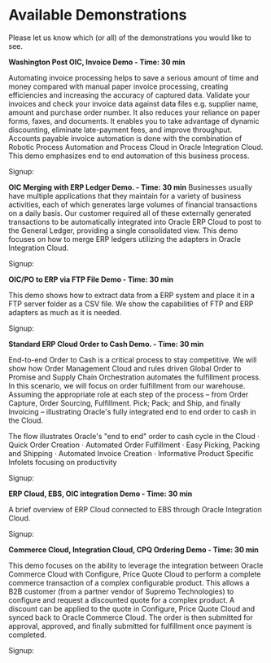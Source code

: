 # Available Demonstrations

Please let us know which (or all) of the demonstrations you would like to see. 

**Washington Post OIC, Invoice Demo - Time: 30 min**

Automating invoice processing helps to save a serious amount of time and money compared with manual paper invoice processing, creating efficiencies and increasing the accuracy of captured data.  Validate your invoices and check your invoice data against data files e.g. supplier name, amount and purchase order number.  It also reduces your reliance on paper forms, faxes, and documents. It enables you to take advantage of dynamic discounting, eliminate late-payment fees, and improve throughput. Accounts payable invoice automation is done with the combination of Robotic Process Automation and Process Cloud in Oracle Integration Cloud. This demo emphasizes end to end automation of this business process.

Signup:

**OIC Merging with ERP Ledger Demo. - Time: 30 min**
Businesses usually have multiple applications that they maintain for a variety of business activities, each of which generates large volumes of financial transactions on a daily basis.  Our customer required all of these externally generated transactions to be automatically integrated into Oracle ERP Cloud to post to the General Ledger, providing a single consolidated view.  This demo focuses on how to merge ERP ledgers utilizing the adapters in Oracle Integration Cloud.

Signup:

**OIC/PO to ERP via FTP File Demo - Time: 30 min**
	
This demo shows how to extract data from a ERP system and place it in a FTP server folder as a CSV file.  We show the capabilities of FTP and ERP adapters as much as it is needed.

Signup:

**Standard ERP Cloud Order to Cash Demo. - Time: 30 min**

End-to-end Order to Cash is a critical process to stay competitive. We will show how Order Management Cloud and rules driven Global Order to Promise and Supply Chain Orchestration automates the fulfillment process.  In this scenario, we will focus on order fulfillment from our warehouse.  Assuming the appropriate role at each step of the process – from Order Capture, Order Sourcing, Fulfillment. Pick; Pack; and Ship, and finally Invoicing – illustrating Oracle's fully integrated end to end order to cash in the Cloud.

The flow illustrates Oracle's "end to end" order to cash cycle in the Cloud
· Quick Order Creation
· Automated Order Fulfillment
· Easy Picking, Packing and Shipping
· Automated Invoice Creation
· Informative Product Specific Infolets focusing on productivity

Signup:

**ERP Cloud, EBS, OIC integration Demo - Time: 30 min**

A brief overview of ERP Cloud connected to EBS through Oracle Integration Cloud.

Signup:

**Commerce Cloud, Integration Cloud, CPQ Ordering Demo - Time: 30 min**

This demo focuses on the ability to leverage the integration between Oracle Commerce Cloud with Configure, Price Quote Cloud to perform a complete commerce transaction of a complex configurable product.  This allows a B2B customer (from a partner vendor of Supremo Technologies) to configure and request a discounted quote for a complex product. A discount can be applied to the quote in Configure, Price Quote Cloud and synced back to Oracle Commerce Cloud. The order is then submitted for approval, approved, and finally submitted for fulfillment once payment is completed.

Signup:
